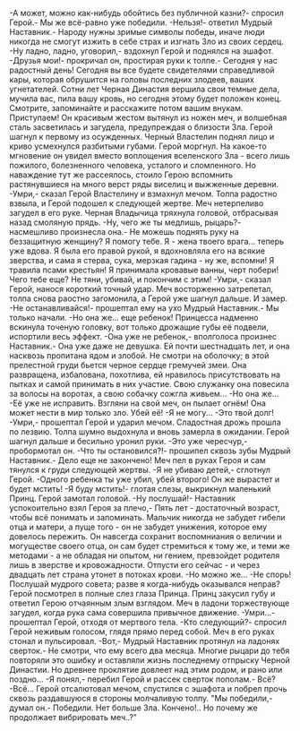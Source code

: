   -А может, можно как-нибудь обойтись без публичной казни?- спросил Герой.- Мы же всё-равно уже победили.
-Нельзя!- ответил Мудрый Наставник.- Народу нужны зримые символы победы, иначе люди никогда не смогут изжить в себе страх и изгнать Зло из своих сердец.
-Ну ладно, ладно, уговорил,- вздохнул Герой и поднялся на эшафот.
-Друзья мои!- прокричал он, простирая руки к толпе.- Сегодня у нас радостный день! Сегодня вы все будете свидетелями справедливой кары, которая обрушится на головы последних злодеев, ваших угнетателей. Сотни лет Черная Династия вершила свои темные дела, мучила вас, пила вашу кровь, но сегодня этому будет положен конец. Смотрите, запоминайте и расскажите потом вашим внукам. Приступаем!
Он красивым жестом вытянул из ножен меч, и волшебная сталь засветилась и загудела, предупреждая о близости Зла.
Герой шагнул к первому из осужденных.
Черный Властелин поднял лицо и криво усмехнулся разбитыми губами. Герой моргнул. На какое-то мгновение он увидел вместо воплощения вселенского Зла - всего лишь пожилого, болезненного человека, усталого и сломленного. Но наваждение тут же рассеялось, стоило Герою вспомнить растянувшиеся на много верст ряды виселиц и выжженные деревни.
-Умри,- сказал Герой Властелину и взмахнул мечом.
Толпа радостно взвыла, и Герой подошел к следующей жертве. Меч нетерпеливо загудел в его руке. Черная Владычица тряхнула головой, отбрасывая назад смоляную прядь.
-Ну, чего же ты медлишь, рыцарь?- насмешливо произнесла она.- Не можешь поднять руку на беззащитную женщину? Я помогу тебе. Я - жена твоего врага... теперь уже вдова. Я была его правой рукой, я вдохновляла его на всякие зверства, и сама я стерва, сука, мерзкая гадина - ну же, вспомни! Я травила псами крестьян! Я принимала кровавые ванны, черт побери! Чего тебе еще? Не тяни, убивай, и покончим с этим!
-Умри,- сказал Герой, нанося короткий точный удар.
Меч восторженно затрепетал, толпа снова раостно загомонила, а Герой уже шагнул дальше. И замер.
-Не останавливайся!- прошептал ему на ухо Мудрый Наставник.- Мы только начали.
-Но она же... еще ребенок!
Принцесса надменно вскинула точеную головку, вот только дрожащие губы её подвели, испортили весь эффект.
-Она уже не ребенок,- вполголоса произнес Наставник.- Она уже даже не девушка. Ей почти шестнадцать лет, и она насквозь пропитана ядом и злобой. Не смотри на оболочку; в этой прелестной груди бьется черное сердце гремучей змеи. Она развращена, избалована, похотлива, ей нравилось присутствовать на пытках и самой принимать в них участие. Свою служанку она повесила за волосы на воротах, а свою собачку сожгла живьем...
-Но она же...
-Её уже не исправить. Взгляни на свой меч, он пылает огнём! Она может нести в мир только зло. Убей её!
-Я не могу...
-Это твой долг!
-Умри,- прошептал Герой и ударил мечом.
Сладостная дрожь прошла по лезвию. Толпа шумно выдохнула и вновь замерла в ожидании.
Герой шагнул дальше и бесильно уронил руки.
-Это уже чересчур,- пробормотал он.
-Что ты остановился?!- прошипел сквозь зубы Мудрый Наставник.- Дело еще не закончено!
Меч пел в руках Героя и сам тянулся к груди следующей жертвы.
-Я не убиваю детей,- сглотнул Герой.
-Одного ребенка ты уже убил, убей второго! Он же вырастет и будет мстить!
-Я буду мстить!- глотая слезы, выкрикнул маленький Принц.
Герой замотал головой.
-Ну послушай!- Наставник успокоительно взял Героя за плечо,- Пять лет - достаточный возраст, чтобы всё понимать и запоминать. Мальчик никогда не забудет гибели отца и матери, а пуще того - он не забудет унижения, которое ему довелось пережить. Он навсегда сохранит воспомниания о величии и могуществе своего отца, он сам будет стремиться к тому же, и теми же методами - а не обладая ни опытом, ни гением, превзойдет родителя лишь в зверстве и кровожадности. Отпусти его сейчас - и через двадцать лет страна утонет в потоках крови.
-Но можно же...
-Не спорь! Послушай мудрого совета; разве я когда-нибудь оказывался неправ?
Герой посмотрел в полные слез глаза Принца. Принц закусил губу и ответил Герою отчаянным злым взглядом.
Меч в ладони торжествующе загудел, когда рука сама совершила привычное движение.
-Умри...- прошептал Герой, отходя от мертвого тела.
-Кто следующий?- спросил Герой неживым голосом, глядя прямо перед собой. Меч в его руках стонал и пульсировал.
-Вот,- Мудрый Наставник протянул на ладонях сверток.- Не смотри, что ему всего два месяца. Многие рыцари до тебя повторяли это ошибку и оставляли жизнь последнему отпрыску Черной Династии. Но древнее проклятие довлеет над этим родом, и рано или поздно...
-Я понял,- перебил Герой и рассек сверток пополам.- Всё?
-Всё...
Герой отсалютовал мечом, спустился с эшафота и побрел прочь сквозь раздавшуюся в стороны молчаливую толпу.
"Мы победили,- думал он.- Победили. Нет больше Зла. Кончено!.. Но почему же продолжает вибрировать меч..?"    